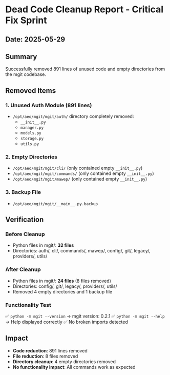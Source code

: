 # Dead Code Cleanup Report - Critical Fix Sprint

## Date: 2025-05-29

## Summary
Successfully removed 891 lines of unused code and empty directories from the mgit codebase.

## Removed Items

### 1. Unused Auth Module (891 lines)
- `/opt/aeo/mgit/mgit/auth/` directory completely removed:
  - `__init__.py`
  - `manager.py` 
  - `models.py`
  - `storage.py`
  - `utils.py`

### 2. Empty Directories
- `/opt/aeo/mgit/mgit/cli/` (only contained empty `__init__.py`)
- `/opt/aeo/mgit/mgit/commands/` (only contained empty `__init__.py`)
- `/opt/aeo/mgit/mgit/mawep/` (only contained empty `__init__.py`)

### 3. Backup File
- `/opt/aeo/mgit/mgit/__main__.py.backup`

## Verification

### Before Cleanup
- Python files in mgit/: **32 files**
- Directories: auth/, cli/, commands/, mawep/, config/, git/, legacy/, providers/, utils/

### After Cleanup
- Python files in mgit/: **24 files** (8 files removed)
- Directories: config/, git/, legacy/, providers/, utils/
- Removed 4 empty directories and 1 backup file

### Functionality Test
✅ `python -m mgit --version` → mgit version: 0.2.1
✅ `python -m mgit --help` → Help displayed correctly
✅ No broken imports detected

## Impact
- **Code reduction**: 891 lines removed
- **File reduction**: 8 files removed
- **Directory cleanup**: 4 empty directories removed
- **No functionality impact**: All commands work as expected